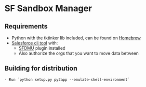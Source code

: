# SF Sandbox Manager

## Requirements
- Python with the tktinker lib included, can be found on [Homebrew](https://formulae.brew.sh/formula/python-tk@3.11)
- [Salesforce cli tool](https://developer.salesforce.com/tools/salesforcecli) with:
    - [SFDMU](https://help.sfdmu.com/get-started#step-1-install-the-sfdmu) plugin installed
    - Also authorize the orgs that you want to move data between


## Building for distribution
    - Run `python setup.py py2app --emulate-shell-environment`
